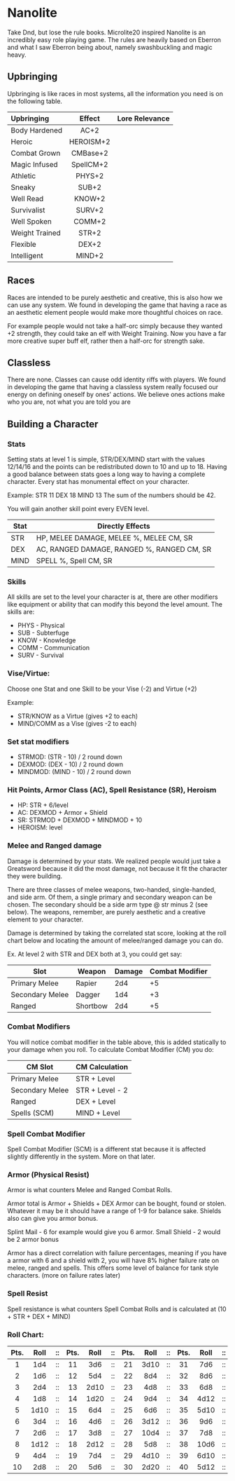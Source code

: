 # Nanolite
Take Dnd, but lose the rule books. Microlite20 inspired Nanolite is an incredibly easy role playing game.
The rules are heavily based on Eberron and what I saw Eberron being about, namely swashbuckling and magic heavy.

## Upbringing
Upbringing is like races in most systems, all the information you need is on the following table.

|Upbringing|Effect|Lore Relevance|
|:-----|:-----:|:-----|
|Body Hardened|AC+2|
|Heroic|HEROISM+2|
|Combat Grown|CMBase+2|
|Magic Infused|SpellCM+2|
|Athletic|PHYS+2|
|Sneaky|SUB+2|
|Well Read|KNOW+2|
|Survivalist|SURV+2|
|Well Spoken|COMM+2|
|Weight Trained|STR+2|
|Flexible|DEX+2|
|Intelligent|MIND+2|

## Races
Races are intended to be purely aesthetic and creative, this is also how we can use any system.
We found in developing the game that having a race as an aesthetic element people would make more thoughtful choices on race.

For example people would not take a half-orc simply because they wanted +2 strength, they could take an elf with Weight Training.
Now you have a far more creative super buff elf, rather then a half-orc for strength sake.

## Classless
There are none. Classes can cause odd identity riffs with players. 
We found in developing the game that having a classless system really focused our energy on defining oneself by ones' actions.
We believe ones actions make who you are, not what you are told you are

## Building a Character
### Stats
Setting stats at level 1 is simple, STR/DEX/MIND start with the values 12/14/16 and the points can be redistributed down to 10 and up to 18.
Having a good balance between stats goes a long way to having a complete character. Every stat has monumental effect on your character.

Example: STR 11 DEX 18 MIND 13
The sum of the numbers should be 42.

You will gain another skill point every EVEN level.

|Stat|Directly Effects|
|-----|-----|
|STR|HP, MELEE DAMAGE, MELEE %, MELEE CM, SR|
|DEX|AC, RANGED DAMAGE, RANGED %, RANGED CM, SR|
|MIND|SPELL %, Spell CM, SR|

### Skills

All skills are set to the level your character is at, there are other modifiers like equipment or ability that can modify this beyond the level amount. The skills are:

* PHYS - Physical
* SUB  - Subterfuge
* KNOW - Knowledge
* COMM - Communication
* SURV - Survival

### Vise/Virtue:
Choose one Stat and one Skill to be your Vise (-2) and Virtue (+2) 

Example:

* STR/KNOW as a Virtue (gives +2 to each)
* MIND/COMM as a Vise (gives -2 to each)

### Set stat modifiers
* STRMOD: (STR - 10) / 2 round down
* DEXMOD: (DEX - 10) / 2 round down
* MINDMOD: (MIND - 10) / 2 round down

### Hit Points, Armor Class (AC), Spell Resistance (SR), Heroism
* HP: STR + 6/level
* AC: DEXMOD + Armor + Shield
* SR: STRMOD + DEXMOD + MINDMOD + 10
* HEROISM: level


### Melee and Ranged damage
Damage is determined by your stats. We realized people would just take a Greatsword because it did the most damage, not because it fit the character they were building.

There are three classes of melee weapons, two-handed, single-handed, and side arm. Of them, a single primary and secondary weapon can be chosen. The secondary should be a side arm type @ str minus 2 (see below). The weapons, remember, are purely aesthetic and a creative element to your character.

Damage is determined by taking the correlated stat score, looking at the roll chart below and locating the amount of melee/ranged damage you can do.

Ex.
At level 2 with STR and DEX both at 3, you could get say:

|Slot|Weapon|Damage|Combat Modifier|
|-|-|-|-|
|Primary Melee|Rapier|2d4|+5|
|Secondary Melee|Dagger|1d4|+3|
|Ranged|Shortbow|2d4|+5|

### Combat Modifiers
You will notice combat modifier in the table above, this is added statically to your damage when you roll.
To calculate Combat Modifier (CM) you do:

|CM Slot|CM Calculation|
|-|-|
Primary Melee|STR + Level
Secondary Melee|STR + Level - 2
Ranged|DEX + Level
Spells (SCM)|MIND + Level

### Spell Combat Modifier
Spell Combat Modifier (SCM) is a different stat because it is affected slightly differently in the system. More on that later.

### Armor (Physical Resist)
Armor is what counters Melee and Ranged Combat Rolls.

Armor total is Armor + Shields + DEX
Armor can be bought, found or stolen. Whatever it may be it should have a range of 1-9 for balance sake. Shields also can give you armor bonus.

Splint Mail - 6 for example would give you 6 armor.
Small Shield - 2 would be 2 armor bonus

Armor has a direct correlation with failure percentages, meaning if you have a armor with 6 and a shield with 2, you will have 8% higher failure rate on melee, ranged and spells. This offers some level of balance for tank style characters. (more on failure rates later)

### Spell Resist
Spell resistance is what counters Spell Combat Rolls and is calculated at (10 + STR + DEX + MIND)

### Roll Chart:

|Pts.|Roll|::|Pts.|Roll|::|Pts.|Roll|::|Pts.|Roll|::|Pts.|Roll|::|Pts.|Roll|
|:-----:|:-----:|:-----:|:-----:|:-----:|:-----:|:-----:|:-----:|:-----:|:-----:|:-----:|:-----:|:-----:|:-----:|:-----:|:-----:|:-----:|
|1|1d4|::|11|3d6|::|21|3d10|::|31|7d6|::|41|3d20|::|51|8d12|
|2|1d6|::|12|5d4|::|22|8d4|::|32|8d6|::|42|8d8|::|52|10d10|
|3|2d4|::|13|2d10|::|23|4d8|::|33|6d8|::|43|7d10|::|53|5d20|
|4|1d8|::|14|1d20|::|24|9d4|::|34|4d12|::|44|9d8|::|54|9d12|
|5|1d10|::|15|6d4|::|25|6d6|::|35|5d10|::|45|6d12|::|55|10d12|
|6|3d4|::|16|4d6|::|26|3d12|::|36|9d6|::|46|10d8|::|56|6d20|
|7|2d6|::|17|3d8|::|27|10d4|::|37|7d8|::|47|8d10|::|57|7d20|
|8|1d12|::|18|2d12|::|28|5d8|::|38|10d6|::|48|4d20|::|58|8d20|
|9|4d4|::|19|7d4|::|29|4d10|::|39|6d10|::|49|7d12|::|59|9d20|
|10|2d8|::|20|5d6|::|30|2d20|::|40|5d12|::|50|9d10|::|60|10d20|